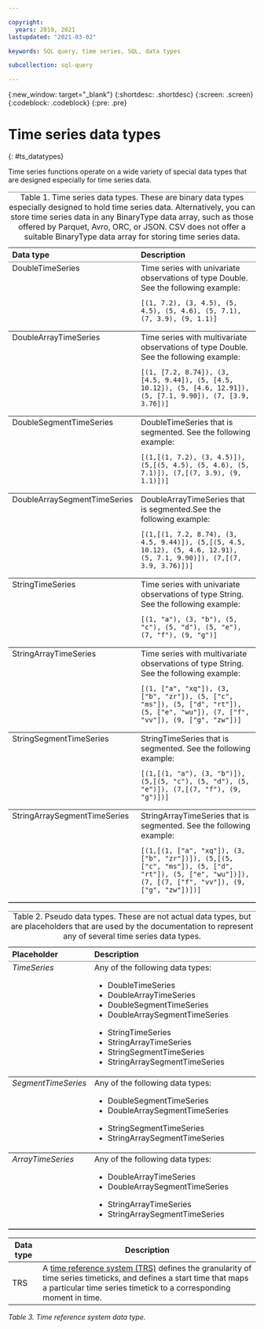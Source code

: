 ```yaml
---

copyright:
  years: 2019, 2021
lastupdated: "2021-03-02"

keywords: SQL query, time series, SQL, data types

subcollection: sql-query

---
```


{:new_window: target="_blank"}
{:shortdesc: .shortdesc}
{:screen: .screen}
{:codeblock: .codeblock}
{:pre: .pre}

# Time series data types
{: #ts_datatypes}

Time series functions operate on a wide variety of special data types that are designed especially for time series data.


<div class="section"><div class="p"><div class="tablenoborder"><table cellpadding="4" cellspacing="0" summary="" id="timeseries_datatypes__ts_datatypes" class="table" rules="rows" frame="hsides" border="1"><caption><span class="tablecap">Table 1. Time series data types</span>. <span class="desc tabledesc">These are binary data types especially designed to hold time series data. Alternatively, you can store time series data in any BinaryType data array, such as those offered by Parquet, Avro, ORC, or JSON. CSV does not offer a suitable BinaryType data array for storing time series data.</span></caption><thead class="thead" align="left"><tr class="row"><th class="entry ncol thleft" valign="top" width="19.53125%" id="d2766e29">Data type</th>
<th class="entry ncol thleft" valign="top" width="80.46875%" id="d2766e31">Description</th>
</tr>
</thead>
<tbody class="tbody"><tr class="row"><td class="entry ncol" valign="top" width="19.53125%" headers="d2766e29 ">DoubleTimeSeries</td>
<td class="entry ncol" valign="top" width="80.46875%" headers="d2766e31 ">Time series with univariate observations of type Double. See the following example: <pre class="pre codeblock"><code>[(1, 7.2), (3, 4.5), (5, 4.5), (5, 4.6), (5, 7.1), (7, 3.9), (9, 1.1)]</code></pre>
</td>
</tr>
<tr class="row"><td class="entry ncol" valign="top" width="19.53125%" headers="d2766e29 ">DoubleArrayTimeSeries</td>
<td class="entry ncol" valign="top" width="80.46875%" headers="d2766e31 ">Time series with multivariate observations of type Double. See the following example: <pre class="pre codeblock"><code>[(1, [7.2, 8.74]), (3, [4.5, 9.44]), (5, [4.5, 10.12]), (5, [4.6, 12.91]), (5, [7.1, 9.90]), (7, [3.9, 3.76])]</code></pre>
</td>
</tr>
<tr class="row"><td class="entry ncol" valign="top" width="19.53125%" headers="d2766e29 ">DoubleSegmentTimeSeries</td>
<td class="entry ncol" valign="top" width="80.46875%" headers="d2766e31 ">DoubleTimeSeries that is segmented. See the following example:
  <pre class="pre codeblock"><code>[(1,[(1, 7.2), (3, 4.5)]), (5,[(5, 4.5), (5, 4.6), (5, 7.1)]), (7,[(7, 3.9), (9, 1.1)])]</code></pre>
</td>
</tr>
<tr class="row"><td class="entry ncol" valign="top" width="19.53125%" headers="d2766e29 ">DoubleArraySegmentTimeSeries</td>
<td class="entry ncol" valign="top" width="80.46875%" headers="d2766e31 ">DoubleArrayTimeSeries that is segmented.See the following example: <pre class="pre codeblock"><code>[(1,[(1, 7.2, 8.74), (3, 4.5, 9.44)]), (5,[(5, 4.5, 10.12), (5, 4.6, 12.91), (5, 7.1, 9.90)]), (7,[(7, 3.9, 3.76)])]</code></pre>
</td>
</tr>
<tr class="row"><td class="entry ncol" valign="top" width="19.53125%" headers="d2766e29 ">StringTimeSeries</td>
<td class="entry ncol" valign="top" width="80.46875%" headers="d2766e31 ">Time series with univariate observations of type String. See the following example:
<pre class="pre codeblock"><code>[(1, "a"), (3, "b"), (5, "c"), (5, "d"), (5, "e"), (7, "f"), (9, "g")]</code></pre>
</td>
</tr>
<tr class="row"><td class="entry ncol" valign="top" width="19.53125%" headers="d2766e29 ">StringArrayTimeSeries</td>
<td class="entry ncol" valign="top" width="80.46875%" headers="d2766e31 ">Time series with multivariate observations of type String. See the following example:
<pre class="pre codeblock"><code>[(1, ["a", "xq"]), (3, ["b", "zr"]), (5, ["c", "ms"]), (5, ["d", "rt"]), (5, ["e", "wu"]), (7, ["f", "vv"]), (9, ["g", "zw"])]</code></pre>
</td>
</tr>
<tr class="row"><td class="entry ncol" valign="top" width="19.53125%" headers="d2766e29 ">StringSegmentTimeSeries</td>
<td class="entry ncol" valign="top" width="80.46875%" headers="d2766e31 ">StringTimeSeries that is segmented. See the following example:  <pre class="pre codeblock"><code>[(1,[(1, "a"), (3, "b")]), (5,[(5, "c"), (5, "d"), (5, "e")]), (7,[(7, "f"), (9, "g")])]</code></pre>
</td>
</tr>
<tr class="row"><td class="entry ncol" valign="top" width="19.53125%" headers="d2766e29 ">StringArraySegmentTimeSeries</td>
<td class="entry ncol" valign="top" width="80.46875%" headers="d2766e31 ">StringArrayTimeSeries that is segmented. See the following example: <pre class="pre codeblock"><code>[(1,[(1, ["a", "xq"]), (3, ["b", "zr"])]), (5,[(5, ["c", "ms"]), (5, ["d", "rt"]), (5, ["e", "wu"])]), (7, [(7, ["f", "vv"]), (9, ["g", "zw"])])]</code></pre>
</td>
</tr>
</tbody>
</table>
</div>
</div>
</div>

<div class="p"><div class="tablenoborder"><table cellpadding="4" cellspacing="0" summary="" class="table" rules="rows" frame="hsides" border="1"><caption><span class="tablecap">Table 2. Pseudo data types</span>. <span class="desc tabledesc">These are not actual data types, but are placeholders that are used by the documentation to represent any of several time series data types.</span></caption><thead class="thead" align="left"><tr class="row"><th class="entry ncol thleft" valign="top" width="19.53125%" id="d2766e102">Placeholder</th>
<th class="entry ncol thleft" valign="top" width="80.46875%" id="d2766e104">Description</th>
</tr>
</thead>
<tbody class="tbody"><tr class="row"><td class="entry ncol" valign="top" width="19.53125%" headers="d2766e102 "><em class="ph i">TimeSeries</em></td>
<td class="entry ncol" valign="top" width="80.46875%" headers="d2766e104 ">Any of the following data types:<ul class="ul"><li class="li">DoubleTimeSeries</li>
<li class="li">DoubleArrayTimeSeries</li>
<li class="li">DoubleSegmentTimeSeries</li>
<li class="li">DoubleArraySegmentTimeSeries</li>
</ul>
<ul class="ul"><li class="li">StringTimeSeries</li>
<li class="li">StringArrayTimeSeries</li>
<li class="li">StringSegmentTimeSeries</li>
<li class="li">StringArraySegmentTimeSeries</li>
</ul>
</td>
</tr>
<tr class="row"><td class="entry ncol" valign="top" width="19.53125%" headers="d2766e102 "><em class="ph i">SegmentTimeSeries</em></td>
<td class="entry ncol" valign="top" width="80.46875%" headers="d2766e104 ">Any of the following data types:<ul class="ul"><li class="li">DoubleSegmentTimeSeries</li>
<li class="li">DoubleArraySegmentTimeSeries</li>
</ul>
<ul class="ul"><li class="li">StringSegmentTimeSeries</li>
<li class="li">StringArraySegmentTimeSeries</li>
</ul>
</td>
</tr>
<tr class="row"><td class="entry ncol" valign="top" width="19.53125%" headers="d2766e102 "><em class="ph i">ArrayTimeSeries</em></td>
<td class="entry ncol" valign="top" width="80.46875%" headers="d2766e104 ">Any of the following data types:<ul class="ul"><li class="li">DoubleArrayTimeSeries</li>
<li class="li">DoubleArraySegmentTimeSeries</li>
</ul>
<ul class="ul"><li class="li">StringArrayTimeSeries</li>
<li class="li">StringArraySegmentTimeSeries</li>
</ul>
</td>
</tr>
</tbody>
</table>
</div>
</div>

Data type | Description
--- | ---
TRS | A [time reference system (TRS)](/docs/sql-query?topic=sql-query-TRS) defines the granularity of time series timeticks, and defines a start time that maps a particular time series timetick to a corresponding moment in time.
*Table 3. Time reference system data type.*



